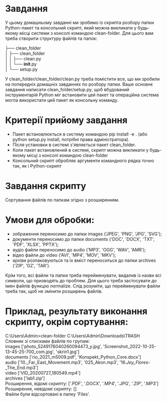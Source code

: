 # Завдання
У цьому домашньому завданні ми зробимо із скрипта розбору папки Python-пакет та консольний скрипт, який можна викликати у будь-якому місці системи з консолі командою clean-folder. Для цього вам треба створити структуру файлів та папок:

├── clean_folder  
│    ├── clean_folder  
│    │   ├── clean.py  
│    │   └── __init__.py  
│    └── setup.py  



У clean_folder/clean_folder/clean.py треба помістити все, що ми зробили на попередніх домашніх завданнях по розбору папки. Ваше основнє завдання написати clean_folder/setup.py, щоб вбудований інструментарій Python міг встановити цей пакет та операційна система могла використати цей пакет як консольну команду.

# Критерії прийому завдання
* Пакет встановлюється в систему командою pip install -e . (або python setup.py install, потрібні права адміністратора).
* Після установки в системі з'являється пакет clean_folder.
* Коли пакет встановлений в системі, скрипт можна викликати у будь-якому місці з консолі командою clean-folder
* Консольний скрипт обробляє аргументи командного рядка точно так, як і Python-скрипт


# Завдання скрипту
Сортування файлів по папкам згідно з розширенням.

# Умови для обробки:
* зображення переносимо до папки images ('JPEG', 'PNG', 'JPG', 'SVG');
* документи переносимо до папки documents ('DOC', 'DOCX', 'TXT', 'PDF', 'XLSX', 'PPTX');
* аудіо файли переносимо до audio ('MP3', 'OGG', 'WAV', 'AMR');
* відео файли до video ('AVI', 'MP4', 'MOV', 'MKV');
* архіви розпаковуються та їх вміст переноситься до папки archives ('ZIP', 'GZ', 'TAR'). 

Крім того, всі файли та папки треба перейменувати, видалив із назви всі символи, що призводять до проблем. Для цього треба застосувати до імен файлів функцію normalize. Слід розуміти, що перейменувати файли треба так, щоб не змінити розширень файлів.

# Приклад, результату виконання скрипту, окрім сортування:  
C:\Users\Admin>clean-folder C:\Users\Admin\Downloads\TRASH   
Словник зі списками файлів по групам:  
images ['photo_5249176040260094473_y.jpg', 'Screenshot_2022-10-25-13-45-25-700_com.jpg', 'skrin1.jpg']  
documents ['rio_2021_m5009.pdf', 'Konspekt_Python_Core.docx']  
audio ['10._Far_East_Movement.mp3', '025_Akon.mp3', '16._Jey_Flores_-_The_End.mp3']  
video ['VID_20200727_180549.mp4']  
archives ['lab1.zip']  
Розширення, відомі скрипту:     ['.PDF', '.DOCX', '.MP4', '.JPG', '.ZIP', '.MP3']  
Розширення, невідомі скрипту:   []  
Файли були відсортовані в папку 'Files'.  
